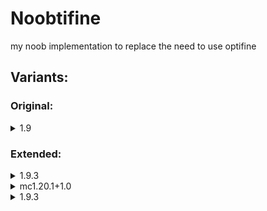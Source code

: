 # Noobtifine
my noob implementation to replace the need to use optifine  
## Variants:
### Original:
<details>
  <summary>1.9</summary>
  
**Antialiasing shader:** sildurs basic shaders  
**Loader:** quilt-loader  
**Mods:**
- [Better Mount HUD](https://modrinth.com/mod/better-mount-hud/versions)
- [Bobby](https://modrinth.com/mod/bobby)
- [Capes](https://modrinth.com/mod/capes)
- [ClothConfig](https://modrinth.com/mod/cloth-config)
- [Continuity](https://modrinth.com/mod/continuity)
- [DynamicFps](https://modrinth.com/mod/dynamic-fps)
- [EntityCulling](https://modrinth.com/mod/entityculling)
- [FabricLanguageKotlin](https://modrinth.com/mod/fabric-language-kotlin)
- [FerriteCore](https://modrinth.com/mod/ferrite-core/versions)
- [ImmediatelyFast](https://modrinth.com/mod/immediatelyfast/versions)
- [Indium](https://modrinth.com/mod/indium/versions)
- [Iris](https://modrinth.com/mod/iris/versions)
- [Krypton](https://modrinth.com/mod/krypton/versions)
- [LambdaBetterGrass](https://modrinth.com/mod/lambdabettergrass/versions)
- [LambDynamicLights](https://modrinth.com/mod/lambdynamiclights/versions)
- [Lithium](https://modrinth.com/mod/lithium/versions)
- [MemoryLeakFix](https://modrinth.com/mod/memoryleakfix/versions)
- [ModMenu](https://modrinth.com/mod/modmenu/versions)
- [MoreChatHistory](https://modrinth.com/mod/morechathistory/versions)
- [NoTelemetry](https://modrinth.com/mod/no-telemetry/versions)
- [qfapi](https://modrinth.com/mod/qsl-biomefix/versions)
- [reesesSodiumOptions](https://modrinth.com/mod/reeses-sodium-options/versions)
- [RemoveRelodingScreen](https://modrinth.com/mod/rrls/versions)
- [SodiumExtra](https://modrinth.com/mod/sodium-extra/versions)
- [Sodium](https://modrinth.com/mod/sodium/versions)
- [TimestampChat](https://modrinth.com/mod/timestamp-chat/versions)
- [yetAnotherConfigLib](https://modrinth.com/mod/yacl/versions)
- [Zoomify](https://modrinth.com/mod/zoomify/versions)
</details>

### Extended:

<details>
  <summary>1.9.3</summary>
  
**Antialiasing shader:** Sildur's+Basic+Shaders+v2.1+Fast.zip.txt  
**Loader:** fabric-loader-0.14.23-1.20.1

**Mods:**  
QoL:
- [Appleskin](https://modrinth.com/mod/appleskin/versions)
- [BetterControls](https://modrinth.com/mod/better-controls/versions)
- [BetterMountHUD](https://modrinth.com/mod/better-mount-hud/versions)
- [E4mc](https://modrinth.com/mod/e4mc/versions)
- [Carpet](https://modrinth.com/mod/carpet/versions)
- [ItemScroller](https://www.curseforge.com/minecraft/mc-mods/item-scroller/files/all?page=1&pageSize=20)
- [InventoryTabs](https://modrinth.com/mod/inventory-tabs/versions)
- [Litematica](https://www.curseforge.com/minecraft/mc-mods/litematica/files/all?page=1&pageSize=20)
- [Malilib](https://www.curseforge.com/minecraft/mc-mods/malilib/files/all?page=1&pageSize=20)
- [Minihud](https://www.curseforge.com/minecraft/mc-mods/minihud/files/all?page=1&pageSize=20)
- [MoreChatHistory](https://modrinth.com/mod/morechathistory/versions)
- [NoTelemetry](https://modrinth.com/mod/no-telemetry/versions)
- [RemoveReloadingScreen](https://modrinth.com/mod/rrls/versions)
- [Stendhal](https://modrinth.com/mod/stendhal/versions)
- [TimestampChat](https://modrinth.com/mod/timestamp-chat/versions)
- [Tweakaroo](https://www.curseforge.com/minecraft/mc-mods/tweakeroo/files/all?page=1&pageSize=20)
- [Zoomify](https://modrinth.com/mod/zoomify/versions)

Performance:
- [Bobby](https://modrinth.com/mod/bobby/versions)
- [DynamicFPS](https://modrinth.com/mod/dynamic-fps/versions)
- [EntityCulling](https://modrinth.com/mod/entityculling/versions)
- [FabricAPI](https://modrinth.com/mod/fabric-api/versions)
- [FerriteCore](https://modrinth.com/mod/ferrite-core/versions)
- [ImmediatelyFast](https://modrinth.com/mod/immediatelyfast/versions)
- [Indium](https://modrinth.com/mod/indium/versions)
- [Iris](https://modrinth.com/mod/iris/versions)
- [Krypton](https://modrinth.com/mod/krypton/versions)
- [Lithium](https://modrinth.com/mod/lithium/versions)
- [MoreCulling](https://modrinth.com/mod/moreculling/versions)
- [Nvidium](https://modrinth.com/mod/nvidium/versions)
- [ResolutionControl+](https://modrinth.com/mod/resolution-control-plus/versions)
- [SodiumExtra](https://modrinth.com/mod/sodium-extra/versions)
- [Sodium](https://modrinth.com/mod/sodium/versions)

Cosmetics:
- [Capes](https://modrinth.com/mod/capes/versions)
- [Continuity](https://modrinth.com/mod/continuity/versions)
- [Lambdynamiclights](https://modrinth.com/mod/lambdynamiclights/versions)

Library/support:
- [ClothConfig](https://modrinth.com/mod/cloth-config/versions)
- [FabricLanguageKotlin](https://modrinth.com/mod/fabric-language-kotlin/versions)
- [ModMenu](https://modrinth.com/mod/modmenu/versions)
- [ReesesSodiumOptions](https://modrinth.com/mod/reeses-sodium-options/versions)
- [YetAnotherConfigLib](https://modrinth.com/mod/yacl/versions)

</details>

<details>
  <summary>mc1.20.1+1.0</summary>
  
**Antialiasing shader:** Sildur's+Basic+Shaders+v2.1+Fast.zip.txt  
**Loader:** fabric-loader-0.14.23-1.20.1

**Mods:**
- [Appleskin](https://modrinth.com/mod/appleskin/versions)
- [BetterControls](https://modrinth.com/mod/better-controls/versions)
- [BetterMountHUD](https://modrinth.com/mod/better-mount-hud/versions)
- [Bobby](https://modrinth.com/mod/bobby/versions)
- [Capes](https://modrinth.com/mod/capes/versions)
- [ClothConfig](https://modrinth.com/mod/cloth-config/versions)
- [Continuity](https://modrinth.com/mod/continuity/versions)
- [DynamicFPS](https://modrinth.com/mod/dynamic-fps/versions)
- [E4mc](https://modrinth.com/mod/e4mc/versions)
- [EntityCulling](https://modrinth.com/mod/entityculling/versions)
- [FabricAPI](https://modrinth.com/mod/fabric-api/versions)
- [Carpet](https://modrinth.com/mod/carpet/versions)
- [FabricLanguageKotlin](https://modrinth.com/mod/fabric-language-kotlin/versions)
- [FerriteCore](https://modrinth.com/mod/ferrite-core/versions)
- [ImmediatelyFast](https://modrinth.com/mod/immediatelyfast/versions)
- [Indium](https://modrinth.com/mod/indium/versions)
- [Iris](https://modrinth.com/mod/iris/versions)
- [ItemScroller](https://www.curseforge.com/minecraft/mc-mods/item-scroller/files/all?page=1&pageSize=20)
- [Krypton](https://modrinth.com/mod/krypton/versions)
- [Lambdynamiclights](https://modrinth.com/mod/lambdynamiclights/versions)
- [Litematica](https://www.curseforge.com/minecraft/mc-mods/litematica/files/all?page=1&pageSize=20)
- [Lithium](https://modrinth.com/mod/lithium/versions)
- [Malilib](https://www.curseforge.com/minecraft/mc-mods/malilib/files/all?page=1&pageSize=20)
- [MemoryLeakFix](https://modrinth.com/mod/memoryleakfix/versions)
- [Minihud](https://www.curseforge.com/minecraft/mc-mods/minihud/files/all?page=1&pageSize=20)
- [ModMenu](https://modrinth.com/mod/modmenu/versions)
- [MoreChatHistory](https://modrinth.com/mod/morechathistory/versions)
- [MoreCulling](https://modrinth.com/mod/moreculling/versions)
- [NoTelemetry](https://modrinth.com/mod/no-telemetry/versions)
- [ReesesSodiumOptions](https://modrinth.com/mod/reeses-sodium-options/versions)
- [RemoveReloadingScreen](https://modrinth.com/mod/rrls/versions)
- [SodiumExtra](https://modrinth.com/mod/sodium-extra/versions)
- [Sodium](https://modrinth.com/mod/sodium/versions)
- [Stendhal](https://modrinth.com/mod/stendhal/versions)
- [TimestampChat](https://modrinth.com/mod/timestamp-chat/versions)
- [Tweakaroo](https://www.curseforge.com/minecraft/mc-mods/tweakeroo/files/all?page=1&pageSize=20)
- [YetAnotherConfigLib](https://modrinth.com/mod/yacl/versions)
- [Zoomify](https://modrinth.com/mod/zoomify/versions)
</details>
<details>
  <summary>1.9.3</summary>
  
**Antialiasing shader:** Sildur's+Basic+Shaders+v2.1+Fast.zip.txt  
**Loader:** fabric-loader-0.14.23-1.20.1

**Mods:**  
QoL:
- [Areas](https://modrinth.com/mod/areas/versions)
- [Appleskin](https://modrinth.com/mod/appleskin/versions)
- [BetterControls](https://modrinth.com/mod/better-controls/versions)
- [BetterMountHUD](https://modrinth.com/mod/better-mount-hud/versions)
- [E4mc](https://modrinth.com/mod/e4mc/versions)
- [Carpet](https://modrinth.com/mod/carpet/versions)
- [ItemScroller](https://www.curseforge.com/minecraft/mc-mods/item-scroller/files/all?page=1&pageSize=20)
- [InventoryTabs](https://modrinth.com/mod/inventory-tabs/versions)
- [Litematica](https://www.curseforge.com/minecraft/mc-mods/litematica/files/all?page=1&pageSize=20)
- [Malilib](https://www.curseforge.com/minecraft/mc-mods/malilib/files/all?page=1&pageSize=20)
- [Minihud](https://www.curseforge.com/minecraft/mc-mods/minihud/files/all?page=1&pageSize=20)
- [MoreChatHistory](https://modrinth.com/mod/morechathistory/versions)
- ModDetectionPreventer
- [NoTelemetry](https://modrinth.com/mod/no-telemetry/versions)
- [RemoveReloadingScreen](https://modrinth.com/mod/rrls/versions)
- [Stendhal](https://modrinth.com/mod/stendhal/versions)
- [ShulkerBoxTooltip](https://modrinth.com/mod/shulkerboxtooltip/versions)
- [TimestampChat](https://modrinth.com/mod/timestamp-chat/versions)
- [Tweakaroo](https://www.curseforge.com/minecraft/mc-mods/tweakeroo/files/all?page=1&pageSize=20)
- [Zoomify](https://modrinth.com/mod/zoomify/versions)

Performance:
- [Bobby](https://modrinth.com/mod/bobby/versions)
- [DynamicFPS](https://modrinth.com/mod/dynamic-fps/versions)
- [DistantHorizons](https://modrinth.com/mod/distanthorizons/versions)
- [EntityCulling](https://modrinth.com/mod/entityculling/versions)
- [EnhancedBlockEntities](https://modrinth.com/mod/ebe/versions)
- [FabricAPI](https://modrinth.com/mod/fabric-api/versions)
- [FerriteCore](https://modrinth.com/mod/ferrite-core/versions)
- [ImmediatelyFast](https://modrinth.com/mod/immediatelyfast/versions)
- [Indium](https://modrinth.com/mod/indium/versions)
- [Iris](https://modrinth.com/mod/iris/versions)
- [Krypton](https://modrinth.com/mod/krypton/versions)
- [Lithium](https://modrinth.com/mod/lithium/versions)
- [MoreCulling](https://modrinth.com/mod/moreculling/versions)
- [ModernFix](https://modrinth.com/mod/modernfix/versions)
- [Nvidium](https://modrinth.com/mod/nvidium/versions)
- [ResolutionControl+](https://modrinth.com/mod/resolution-control-plus/versions)
- [SodiumExtra](https://modrinth.com/mod/sodium-extra/versions)
- [Sodium](https://modrinth.com/mod/sodium/versions)
- [VeryManyPlayers](https://modrinth.com/mod/vmp-fabric/versions)

Cosmetics:
- [Animatica](https://modrinth.com/mod/animatica/versions)
- [Capes](https://modrinth.com/mod/capes/versions)
- [CITResewn](https://modrinth.com/mod/cit-resewn/versions)
- [Continuity](https://modrinth.com/mod/continuity/versions)
- [EntityModelFeatures](https://modrinth.com/mod/entity-model-features/versions)
- [EntityTextureFeatures](https://modrinth.com/mod/entitytexturefeatures/versions)
- [FabricSkyboxes](https://modrinth.com/mod/fabricskyboxes/versions)
- [FabricSkyboxesInterop](https://modrinth.com/mod/fabricskyboxes-interop/versions)
- [Lambdynamiclights](https://modrinth.com/mod/lambdynamiclights/versions)
- [Polytone](https://modrinth.com/mod/polytone/versions)
- [SuperBetterGrass](https://www.curseforge.com/minecraft/mc-mods/super-better-grass/files/all?page=1&pageSize=20)

Library/support:
- [ClothConfig](https://modrinth.com/mod/cloth-config/versions)
- [FabricLanguageKotlin](https://modrinth.com/mod/fabric-language-kotlin/versions)
- [ModMenu](https://modrinth.com/mod/modmenu/versions)
- [ReesesSodiumOptions](https://modrinth.com/mod/reeses-sodium-options/versions)
- [YetAnotherConfigLib](https://modrinth.com/mod/yacl/versions)

</details>

